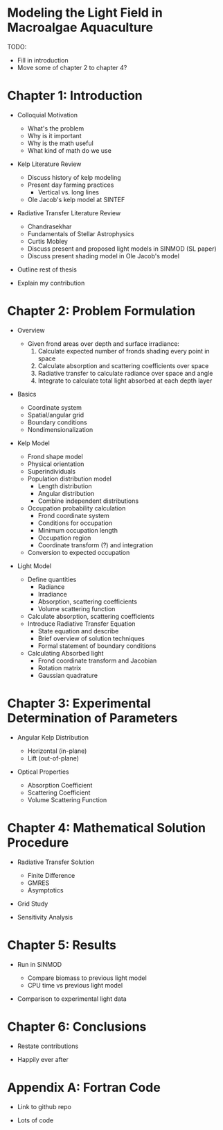 # Modeling the Light Field in Macroalgae Aquaculture

TODO: 
- Fill in introduction
- Move some of chapter 2 to chapter 4?

# Chapter 1: Introduction

- Colloquial Motivation
  - What's the problem
  - Why is it important
  - Why is the math useful
  - What kind of math do we use
  
- Kelp Literature Review
  - Discuss history of kelp modeling
  - Present day farming practices
    - Vertical vs. long lines
  - Ole Jacob's kelp model at SINTEF
  
- Radiative Transfer Literature Review
  - Chandrasekhar 
  - Fundamentals of Stellar Astrophysics
  - Curtis Mobley
  - Discuss present and proposed light models in SINMOD (SL paper)
  - Discuss present shading model in Ole Jacob's model

- Outline rest of thesis

- Explain my contribution


# Chapter 2: Problem Formulation 

- Overview
  - Given frond areas over depth and surface irradiance:
    1. Calculate expected number of fronds shading every point in space
    2. Calculate absorption and scattering coefficients over space
    3. Radiative transfer to calculate radiance over space and angle
    4. Integrate to calculate total light absorbed at each depth layer

- Basics
  - Coordinate system
  - Spatial/angular grid
  - Boundary conditions
  - Nondimensionalization

- Kelp Model
  - Frond shape model
  - Physical orientation
  - Superindividuals
  - Population distribution model
    - Length distribution
    - Angular distribution
    - Combine independent distributions
  - Occupation probability calculation
    - Frond coordinate system
    - Conditions for occupation
    - Minimum occupation length
    - Occupation region
    - Coordinate transform (?) and integration
  - Conversion to expected occupation

- Light Model
  - Define quantities
    - Radiance
    - Irradiance
    - Absorption, scattering coefficients
    - Volume scattering function
  - Calculate absorption, scattering coefficients
  - Introduce Radiative Transfer Equation
    - State equation and describe
    - Brief overview of solution techniques
    - Formal statement of boundary conditions
  - Calculating Absorbed light
    - Frond coordinate transform and Jacobian
    - Rotation matrix
    - Gaussian quadrature


# Chapter 3: Experimental Determination of Parameters

- Angular Kelp Distribution
  - Horizontal (in-plane)
  - Lift (out-of-plane)

- Optical Properties
  - Absorption Coefficient
  - Scattering Coefficient
  - Volume Scattering Function


# Chapter 4: Mathematical Solution Procedure

- Radiative Transfer Solution
  - Finite Difference
  - GMRES
  - Asymptotics
  
- Grid Study

- Sensitivity Analysis


# Chapter 5: Results

- Run in SINMOD
  - Compare biomass to previous light model
  - CPU time vs previous light model

- Comparison to experimental light data


# Chapter 6: Conclusions

- Restate contributions

- Happily ever after


# Appendix A: Fortran Code

- Link to github repo

- Lots of code
